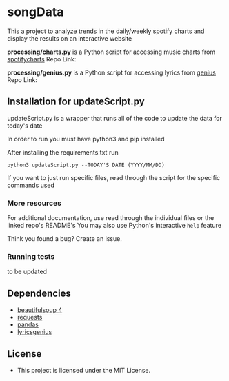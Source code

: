 songData
============

This a project to analyze trends in the daily/weekly spotify charts and display the results on an interactive website


**processing/charts.py** is a Python script for accessing music charts from [spotifycharts](http://www.spotifycharts.com)
Repo Link: [](https://github.com/fbkarsdorp/spotify-chart)


**processing/genius.py** is a Python script for accessing lyrics from [genius](http://www.genius.com)
Repo Link: [](https://github.com/johnwmillr/LyricsGenius)


Installation for updateScript.py
------------

updateScript.py is a wrapper that runs all of the code to update the data for today's date

In order to run you must have python3 and pip installed

After installing the requirements.txt run 

``` 
python3 updateScript.py --TODAY'S DATE (YYYY/MM/DD)
```

If you want to just run specific files, read through the script for the specific commands used

### More resources

For additional documentation, use read through the individual files or the linked repo's README's 
You may also use Python's interactive `help` feature

Think you found a bug? Create an issue.



### Running tests

to be updated



Dependencies
------------
* [beautifulsoup 4](http://www.crummy.com/software/BeautifulSoup/)
* [requests](http://requests.readthedocs.org/en/latest/)
* [pandas](https://github.com/pandas-dev/pandas)
* [lyricsgenius](https://github.com/johnwmillr/LyricsGenius)


License
-------

* This project is licensed under the MIT License.
